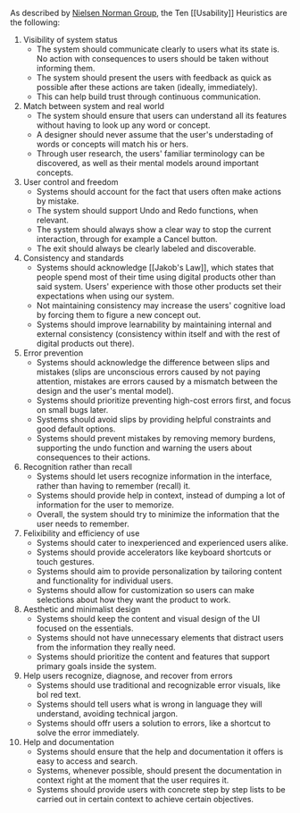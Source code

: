 As described by [Nielsen Norman Group](https://www.nngroup.com/articles/ten-usability-heuristics/), the Ten [[Usability]] Heuristics are the following:

1. Visibility of system status
	- The system should communicate clearly to users what its state is. No action with consequences to users should be taken without informing them.
	- The system should present the users with feedback as quick as possible after these actions are taken (ideally, immediately).
	- This can help build trust through continuous communication.
2. Match between system and real world
	- The system should ensure that users can understand all its features without having to look up any word or concept.
	- A designer should never assume that the user's understading of words or concepts will match his or hers.
	- Through user research, the users' familiar terminology can be discovered, as well as their mental models around important concepts.
3. User control and freedom
	- Systems should account for the fact that users often make actions by mistake.
	- The system should support Undo and Redo functions, when relevant.
	- The system should always show a clear way to stop the current interaction, through for example a Cancel button.
	- The exit should always be clearly labeled and discoverable.
4. Consistency and standards
	- Systems should acknowledge [[Jakob's Law]], which states that people spend most of their time using digital products other than said system. Users' experience with those other products set their expectations when using our system.
	- Not maintaining consistency may increase the users' cognitive load by forcing them to figure a new concept out.
	- Systems should improve learnability by maintaining internal and external consistency (consistency within itself and with the rest of digital products out there).
5. Error prevention
	- Systems should acknowledge the difference between slips and mistakes (slips are unconscious errors caused by not paying attention, mistakes are errors caused by a mismatch between the design and the user's mental model).
	- Systems should prioritize preventing high-cost errors first, and focus on small bugs later.
	- Systems should avoid slips by providing helpful constraints and good default options.
	- Systems should prevent mistakes by removing memory burdens, supporting the undo function and warning the users about consequences to their actions.
6. Recognition rather than recall
	- Systems should let users recognize information in the interface, rather than having to remember (recall) it.
	- Systems should provide help in context, instead of dumping a lot of information for the user to memorize.
	- Overall, the system should try to minimize the information that the user needs to remember.
7. Felixibility and efficiency of use
	- Systems should cater to inexperienced and experienced users alike.
	- Systems should provide accelerators like keyboard shortcuts or touch gestures.
	- Systems should aim to provide personalization by tailoring content and functionality for individual users.
	- Systems should allow for customization so users can make selections about how they want the product to work.
8. Aesthetic and minimalist design
	- Systems should keep the content and visual design of the UI focused on the essentials.
	- Systems should not have unnecessary elements that distract users from the information they really need.
	- Systems should prioritize the content and features that support primary goals inside the system.
9. Help users recognize, diagnose, and recover from errors
	- Systems should use traditional and recognizable error visuals, like bol red text.
	- Systems should tell users what is wrong in language they will understand, avoiding technical jargon.
	- Systems should offr users a solution to errors, like a shortcut to solve the error immediately.
10. Help and documentation
	- Systems should ensure that the help and documentation it offers is easy to access and search.
	- Systems, whenever possible, should present the documentation in context right at the moment that the user requires it.
	- Systems should provide users with concrete step by step lists to be carried out in certain context to achieve certain objectives.